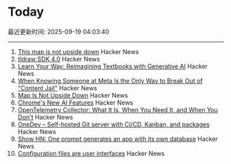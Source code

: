 # Today

最近更新时间: 2025-09-19 04:03:40

--- 
1. [This map is not upside down](https://www.maps.com/this-map-is-not-upside-down/) Hacker News
2. [tldraw SDK 4.0](https://tldraw.dev/blog/tldraw-sdk-4-0) Hacker News
3. [Learn Your Way: Reimagining Textbooks with Generative AI](https://research.google/blog/learn-your-way-reimagining-textbooks-with-generative-ai/) Hacker News
4. [When Knowing Someone at Meta Is the Only Way to Break Out of "Content Jail"](https://www.eff.org/pages/when-knowing-someone-meta-only-way-break-out-content-jail) Hacker News
5. [Map Is Not Upside Down](https://www.maps.com/this-map-is-not-upside-down/) Hacker News
6. [Chrome's New AI Features](https://blog.google/products/chrome/new-ai-features-for-chrome/) Hacker News
7. [OpenTelemetry Collector: What It Is, When You Need It, and When You Don't](https://oneuptime.com/blog/post/2025-09-18-what-is-opentelemetry-collector-and-why-use-one/view) Hacker News
8. [OneDev – Self-hosted Git server with CI/CD, Kanban, and packages](https://onedev.io/) Hacker News
9. [Show HN: One prompt generates an app with its own database](https://www.manyminiapps.com/) Hacker News
10. [Configuration files are user interfaces](https://ochagavia.nl/blog/configuration-files-are-user-interfaces/) Hacker News
